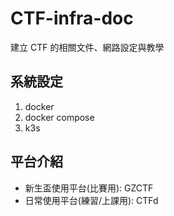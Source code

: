 # CTF-infra-doc
建立 CTF 的相關文件、網路設定與教學

## 系統設定
1. docker
2. docker compose
3. k3s

## 平台介紹
- 新生盃使用平台(比賽用): GZCTF
- 日常使用平台(練習/上課用): CTFd